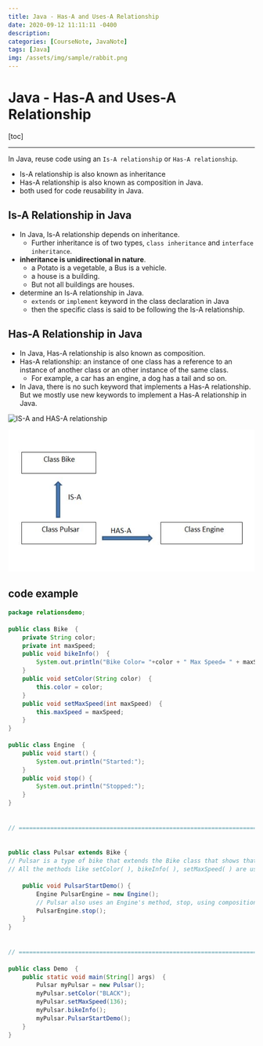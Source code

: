```yaml
---
title: Java - Has-A and Uses-A Relationship
date: 2020-09-12 11:11:11 -0400
description:
categories: [CourseNote, JavaNote]
tags: [Java]
img: /assets/img/sample/rabbit.png
---
```


# Java - Has-A and Uses-A Relationship

[toc]

---

In Java, reuse code using an `Is-A relationship` or `Has-A relationship`.
- Is-A relationship is also known as inheritance
- Has-A relationship is also known as composition in Java.
- both used for code reusability in Java.


## Is-A Relationship in Java
- In Java, Is-A relationship depends on inheritance.
  - Further inheritance is of two types, `class inheritance` and `interface inheritance`.
- **inheritance is unidirectional in nature**.
  - a Potato is a vegetable, a Bus is a vehicle.
  - a house is a building.
  - But not all buildings are houses.
- determine an Is-A relationship in Java.
  - `extends` or `implement` keyword in the class declaration in Java
  - then the specific class is said to be following the Is-A relationship.


## Has-A Relationship in Java
- In Java, Has-A relationship is also known as composition.
- Has-A relationship: an instance of one class has a reference to an instance of another class or an other instance of the same class.
  - For example, a car has an engine, a dog has a tail and so on.
- In Java, there is no such keyword that implements a Has-A relationship. But we mostly use new keywords to implement a Has-A relationship in Java.


![IS-A and HAS-A relationship](https://github.com/ocholuo/ocholuo.github.io/tree/master/assets/img/Javaimg/IS-A-and-HAS-A-relationship.jpg)

![IS-A and HAS-A relationship](/assets/img/Javaimg/IS-A-and-HAS-A-relationship.jpg)


## code example

```java
package relationsdemo;  

public class Bike  {  
    private String color;  
    private int maxSpeed;  
    public void bikeInfo()  {  
        System.out.println("Bike Color= "+color + " Max Speed= " + maxSpeed);  
    }  
    public void setColor(String color)  {  
        this.color = color;  
    }  
    public void setMaxSpeed(int maxSpeed)  {  
        this.maxSpeed = maxSpeed;  
    }  
}  

public class Engine  {  
    public void start() {  
        System.out.println("Started:");  
    }  
    public void stop() {  
        System.out.println("Stopped:");  
    }  
}


// ====================================================================


public class Pulsar extends Bike {     
// Pulsar is a type of bike that extends the Bike class that shows that Pulsar is a Bike.
// All the methods like setColor( ), bikeInfo( ), setMaxSpeed( ) are used because of the Is-A relationship of the Pulsar class with the Bike class.

    public void PulsarStartDemo() {  
        Engine PulsarEngine = new Engine();  
        // Pulsar also uses an Engine's method, stop, using composition.
        PulsarEngine.stop();  
    }  
}


// ====================================================================

public class Demo  {  
    public static void main(String[] args)  {  
        Pulsar myPulsar = new Pulsar();  
        myPulsar.setColor("BLACK");  
        myPulsar.setMaxSpeed(136);  
        myPulsar.bikeInfo();  
        myPulsar.PulsarStartDemo();  
    }  
}  


```
